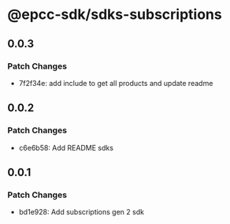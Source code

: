 # @epcc-sdk/sdks-subscriptions

## 0.0.3

### Patch Changes

- 7f2f34e: add include to get all products and update readme

## 0.0.2

### Patch Changes

- c6e6b58: Add README sdks

## 0.0.1

### Patch Changes

- bd1e928: Add subscriptions gen 2 sdk
